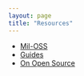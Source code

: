 ```yaml
---
layout: page
title: "Resources"
---
```




* [Mil-OSS](http://mil-oss.org/)
* [Guides](http://18f.github.io/open-source-program/pages/guides.html)
* [On Open Source](https://github.com/onopensource)



